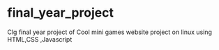 # final_year_project
Clg final year project of Cool mini games website project on linux using HTML,CSS ,Javascript
